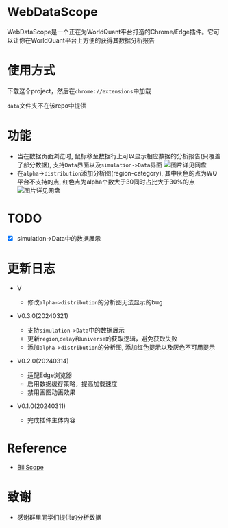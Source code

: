 # WebDataScope
WebDataScope是一个正在为WorldQuant平台打造的Chrome/Edge插件。它可以让你在WorldQuant平台上方便的获得其数据分析报告
<!-- ![](img/screenshot.png) -->


# 使用方式
下载这个project，然后在`chrome://extensions`中加载

`data`文件夹不在该repo中提供

# 功能
- 当在数据页面浏览时, 鼠标移至数据行上可以显示相应数据的分析报告(只覆盖了部分数据), 支持`Data`界面以及`simulation->Data`界面
![图片详见网盘](figure/dataAna.png)
- 在`alpha`->`distribution`添加分析图(region-category), 其中灰色的点为WQ平台不支持的点, 红色点为alpha个数大于30同时占比大于30%的点
![图片详见网盘](figure/distribution.png)

# TODO
- [x] simulation->Data中的数据展示

# 更新日志
- V
  - 修改`alpha->distribution`的分析图无法显示的bug 

- V0.3.0(20240321)
  - 支持`simulation->Data`中的数据展示
  - 更新`region`,`delay`和`universe`的获取逻辑，避免获取失败
  - 添加`alpha->distribution`的分析图, 添加红色提示以及灰色不可用提示

- V0.2.0(20240314)
  - 适配Edge浏览器
  - 启用数据缓存策略，提高加载速度
  - 禁用画图动画效果

- V0.1.0(20240311)
  - 完成插件主体内容

# Reference
- [BiliScope](https://github.com/gaogaotiantian/biliscope)


# 致谢
- 感谢群里同学们提供的分析数据